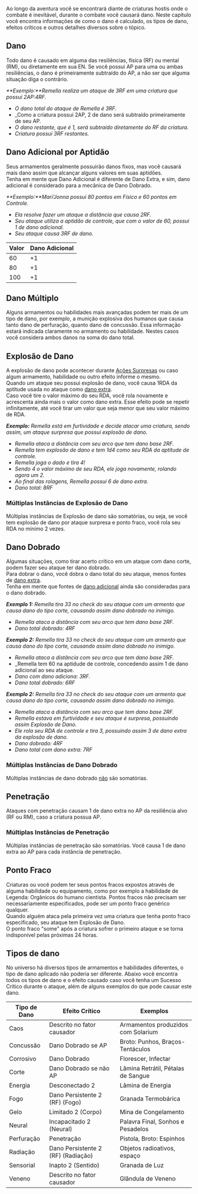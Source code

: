 Ao longo da aventura você se encontrará diante de criaturas hostis onde o combate é inevitável, durante o combate você causará dano. Neste capítulo você encontra informações de como o dano é calculado, os tipos de dano, efeitos críticos e outros detalhes diversos sobre o tópico.

## Dano

Todo dano é causado em alguma das resiliências, física (RF) ou mental (RM), ou diretamente em sua EN. Se você possui AP para uma ou ambas resiliências, o dano é primeiramente subtraído do AP, a não ser que alguma situação diga o contrário.

_**Exemplo:**Remella realiza um ataque de 3RF em uma criatura que possui 2AP:4RF._

- _O dano total do ataque de Remella é 3RF._
- \_Como a criatura possui 2AP, 2 de dano será subtraído primeiramente de seu AP.
- _O dano restante, que é 1, será subtraído diretamente do RF da criatura._
- _Criatura possui 3RF restantes._

## Dano Adicional por Aptidão

Seus armamentos geralmente possuirão danos fixos, mas você causará mais dano assim que alcançar alguns valores em suas aptidões.  
Tenha em mente que Dano Adicional é diferente de Dano Extra, e sim, dano adicional é considerado para a mecânica de Dano Dobrado.

_**Exemplo:**Mari'Jonna possui 80 pontos em Físico e 60 pontos em Controle._

- _Ela resolve fazer um ataque a distância que causa 2RF._
- _Seu ataque utiliza a aptidão de controle, que com o valor de 60, possui 1 de dano adicional._
- _Seu ataque causa 3RF de dano._

| Valor | Dano Adicional |
| ----- | -------------- |
| 60    | +1             |
| 80    | +1             |
| 100   | +1             |

## Dano Múltiplo

Alguns armamentos ou habilidades mais avançadas podem ter mais de um tipo de dano, por exemplo, a munição explosiva dos humanos que causa tanto dano de perfuração, quanto dano de concussão. Essa informação estará indicada claramente no armamento ou habilidade. Nestes casos você considera ambos danos na soma do dano total.

## Explosão de Dano

A explosão de dano pode acontecer durante [Ações Surpresas](./situationalModifiers.md#ação-surpresa) ou caso algum armamento, habilidade ou outro efeito informe o mesmo.  
Quando um ataque seu possui explosão de dano, você causa 1RDA da aptitude usada no ataque como <ins>dano extra</ins>.  
Caso você tire o valor máximo do seu RDA, você rola novamente e acrescenta ainda mais o valor como dano extra. Esse efeito pode se repetir infinitamente, até você tirar um valor que seja menor que seu valor máximo de RDA.

_**Exemplo:** Remella está em furtividade e decide atacar uma criatura, sendo assim, um ataque surpresa que possui explosão de dano_.

- _Remella ataca a distância com seu arco que tem dano base 2RF._
- _Remella tem explosão de dano e tem 1d4 como seu RDA da aptitude de controle._
- _Remella joga o dado e tira 4!_
- _Sendo 4 o valor máximo de seu RDA, ele joga novamente, rolando agora um 2._
- _Ao final das rolagens, Remella possui 6 de dano extra._
- _Dano total: 8RF_

### Múltiplas Instâncias de Explosão de Dano

Múltiplas instâncias de Explosão de dano são somatórias, ou seja, se você tem explosão de dano por ataque surpresa e ponto fraco, você rola seu RDA no mínimo 2 vezes.

## Dano Dobrado

Algumas situações, como tirar acerto crítico em um ataque com dano corte, podem fazer seu ataque ter dano dobrado.  
Para dobrar o dano, você dobra o dano total do seu ataque, menos fontes de <ins>dano extra</ins>.  
Tenha em mente que fontes de <ins>dano adicional</ins> ainda são consideradas para o dano dobrado.

_**Exemplo 1:** Remella tira 33 no check do seu ataque com um armento que causa dano do tipo corte, causando assim dano dobrado no inimigo._

- _Remella ataca a distância com seu arco que tem dano base 2RF._
- _Dano total dobrado: 4RF_

_**Exemplo 2:** Remella tira 33 no check do seu ataque com um armento que causa dano do tipo corte, causando assim dano dobrado no inimigo._

- _Remella ataca a distância com seu arco que tem dano base 2RF._
- \_Remella tem 60 na aptidude de controle, concedendo assim 1 de dano adicional ao seu ataque.
- _Dano com dano adiciona: 3RF._
- _Dano total dobrado: 6RF_

_**Exemplo 2:** Remella tira 33 no check do seu ataque com um armento que causa dano do tipo corte, causando assim dano dobrado no inimigo._

- _Remella ataca a distância com seu arco que tem dano base 2RF._
- _Remella estava em furtividade e seu ataque é surpresa, possuindo assim Explosão de Dano._
- _Ele rola seu RDA de controle e tira 3, possuindo assim 3 de dano extra da explosão de dano._
- _Dano dobrado: 4RF_
- _Dano total com dano extra: 7RF_

### Múltiplas Instâncias de Dano Dobrado

Múltiplas instâncias de dano dobrado <ins>não</ins> são somatórias.

## Penetração

Ataques com penetração causam 1 de dano extra no AP da resiliência alvo (RF ou RM), caso a criatura possua AP.

### Múltiplas Instâncias de Penetração

Múltiplas instâncias de penetração são somatórias. Você causa 1 de dano extra ao AP para cada instância de penetração.

## Ponto Fraco

Criaturas ou você podem ter seus pontos fracos expostos através de alguma habilidade ou equipamento, como por exemplo a habilidade de Legenda: Orgânicos do humano cientista. Pontos fracos não precisam ser necessariamente especificados, pode ser um ponto fraco genérico qualquer.  
Quando alguém ataca pela primeira vez uma criatura que tenha ponto fraco especificado, seu ataque tem Explosão de Dano.  
O ponto fraco "some" após a criatura sofrer o primeiro ataque e se torna indisponível pelas próximas 24 horas.

## Tipos de dano

No universo há diversos tipos de armamentos e habilidades diferentes, o tipo de dano aplicado não poderia ser diferente. Abaixo você encontra todos os tipos de dano e o efeito causado caso você tenha um Sucesso Crítico durante o ataque, além de alguns exemplos do que pode causar este dano.

| Tipo de Dano | Efeito Crítico                     | Exemplos                           |
| ------------ | ---------------------------------- | ---------------------------------- |
| Caos         | Descrito no fator causador         | Armamentos produzidos com Solarium |
| Concussão    | Dano Dobrado se AP                 | Broto: Punhos, Braços-Tentáculos   |
| Corrosivo    | Dano Dobrado                       | Florescer, Infectar                |
| Corte        | Dano Dobrado se não AP             | Lâmina Retrátil, Pétalas de Sangue |
| Energia      | Desconectado 2                     | Lâmina de Energia                  |
| Fogo         | Dano Persistente 2 (RF) (Fogo)     | Granada Termobárica                |
| Gelo         | Limitado 2 (Corpo)                 | Mina de Congelamento               |
| Neural       | Incapacitado 2 (Neural)            | Palavra Final, Sonhos e Pesadelos  |
| Perfuração   | Penetração                         | Pistola, Broto: Espinhos           |
| Radiação     | Dano Persistente 2 (RF) (Radiação) | Objetos radioativos, espaço        |
| Sensorial    | Inapto 2 (Sentido)                 | Granada de Luz                     |
| Veneno       | Descrito no fator causador         | Glândula de Veneno                 |
